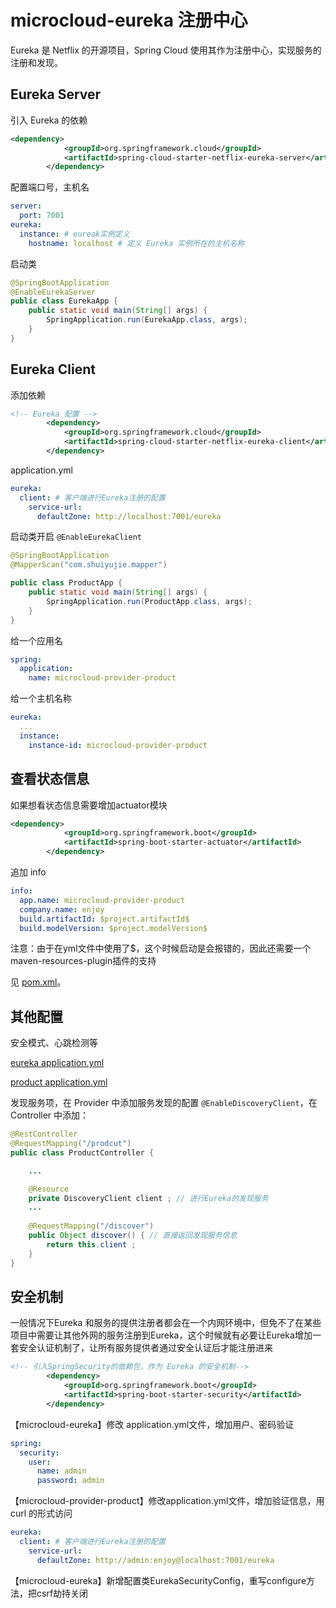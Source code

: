 # microcloud-eureka 注册中心

Eureka 是 Netflix 的开源项目，Spring Cloud 使用其作为注册中心，实现服务的注册和发现。

## Eureka Server

引入 Eureka 的依赖

```xml
<dependency>
            <groupId>org.springframework.cloud</groupId>
            <artifactId>spring-cloud-starter-netflix-eureka-server</artifactId>
        </dependency>
```

配置端口号，主机名

```yaml
server:
  port: 7001
eureka:
  instance: # eureak实例定义
    hostname: localhost # 定义 Eureka 实例所在的主机名称
```

启动类

```java
@SpringBootApplication
@EnableEurekaServer
public class EurekaApp {
    public static void main(String[] args) {
        SpringApplication.run(EurekaApp.class, args);
    }
}
```

## Eureka Client

添加依赖

```xml
<!-- Eureka 配置 -->
        <dependency>
            <groupId>org.springframework.cloud</groupId>
            <artifactId>spring-cloud-starter-netflix-eureka-client</artifactId>
        </dependency>
```

application.yml

```yaml
eureka:
  client: # 客户端进行Eureka注册的配置
    service-url:
      defaultZone: http://localhost:7001/eureka
```

启动类开启 `@EnableEurekaClient`

```java
@SpringBootApplication
@MapperScan("com.shuiyujie.mapper")

public class ProductApp {
    public static void main(String[] args) {
        SpringApplication.run(ProductApp.class, args);
    }
}
```

给一个应用名

```yaml
spring:
  application:
    name: microcloud-provider-product
```

给一个主机名称

```yaml
eureka:
  ...
  instance:
    instance-id: microcloud-provider-product
```

## 查看状态信息

如果想看状态信息需要增加actuator模块

```xml
<dependency>
            <groupId>org.springframework.boot</groupId>
            <artifactId>spring-boot-starter-actuator</artifactId>
        </dependency>
```

追加 info

```yaml
info:
  app.name: microcloud-provider-product
  company.name: enjoy
  build.artifactId: $project.artifactId$
  build.modelVersion: $project.modelVersion$
```

注意：由于在yml文件中使用了$，这个时候启动是会报错的，因此还需要一个maven-resources-plugin插件的支持

见 [pom.xml](./microcloud-provider-product/pom.xml)。

## 其他配置

安全模式、心跳检测等

[eureka application.yml](./microcloud-eureka/src/main/resources/application.yml)

[product application.yml](./microcloud-provider-product/src/main/resources/application.yml)

发现服务项，在 Provider 中添加服务发现的配置 `@EnableDiscoveryClient`，在 Controller 中添加：

```java
@RestController
@RequestMapping("/prodcut")
public class ProductController {

    ...

    @Resource
    private DiscoveryClient client ; // 进行Eureka的发现服务
    ...
    
    @RequestMapping("/discover")
    public Object discover() { // 直接返回发现服务信息
        return this.client ;
    }
}
```

## 安全机制

一般情况下Eureka 和服务的提供注册者都会在一个内网环境中，但免不了在某些项目中需要让其他外网的服务注册到Eureka，这个时候就有必要让Eureka增加一套安全认证机制了，让所有服务提供者通过安全认证后才能注册进来

```xml
<!-- 引入SpringSecurity的依赖包，作为 Eureka 的安全机制-->
        <dependency>
            <groupId>org.springframework.boot</groupId>
            <artifactId>spring-boot-starter-security</artifactId>
        </dependency>
```

【microcloud-eureka】修改 application.yml文件，增加用户、密码验证

```yaml
spring:
  security:
    user:
      name: admin
      password: admin
```

【microcloud-provider-product】修改application.yml文件，增加验证信息，用 curl 的形式访问

```yaml
eureka:
  client: # 客户端进行Eureka注册的配置
    service-url:
      defaultZone: http://admin:enjoy@localhost:7001/eureka
```

【microcloud-eureka】新增配置类EurekaSecurityConfig，重写configure方法，把csrf劫持关闭


